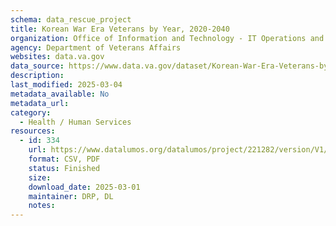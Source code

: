 ```yaml
---
schema: data_rescue_project 
title: Korean War Era Veterans by Year, 2020-2040
organization: Office of Information and Technology - IT Operations and Services (ITOPS)
agency: Department of Veterans Affairs
websites: data.va.gov
data_source: https://www.data.va.gov/dataset/Korean-War-Era-Veterans-by-Year-2020-2040/b3vf-kuiz
description: 
last_modified: 2025-03-04
metadata_available: No
metadata_url: 
category:
  - Health / Human Services
resources:
  - id: 334
    url: https://www.datalumos.org/datalumos/project/221282/version/V1/view
    format: CSV, PDF
    status: Finished
    size: 
    download_date: 2025-03-01
    maintainer: DRP, DL
    notes: 
---
```

